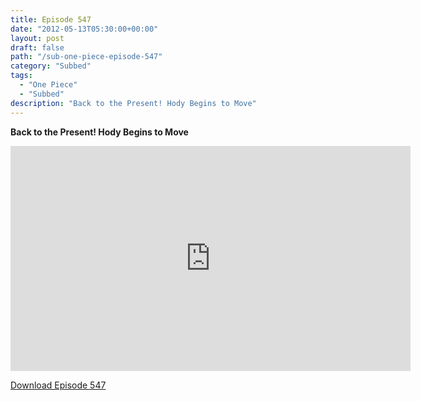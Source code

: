 ```yaml
---
title: Episode 547
date: "2012-05-13T05:30:00+00:00"
layout: post
draft: false
path: "/sub-one-piece-episode-547"
category: "Subbed"
tags:
  - "One Piece"
  - "Subbed"
description: "Back to the Present! Hody Begins to Move"
---
```


**Back to the Present! Hody Begins to Move**

<iframe width="640" height="360" src="https://www.rapidvideo.com/e/G6FRPFAGYE" frameborder="0" marginwidth=0 marginheight=0 scrolling=no allowfullscreen></iframe>

<a href="http://ouo.io/qs/eCodkFEQ?s=https://rapidvid.to/d/https://www.rapidvideo.com/e/G6FRPFAGYE">Download Episode 547</a>
